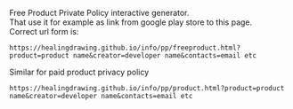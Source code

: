 Free Product Private Policy interactive generator.  
That use it for example as link from google play store to this page.  
Correct url form is:  
```
https://healingdrawing.github.io/info/pp/freeproduct.html?product=product name&creator=developer name&contacts=email etc
```
Similar for paid product privacy policy
```
https://healingdrawing.github.io/info/pp/product.html?product=product name&creator=developer name&contacts=email etc
```